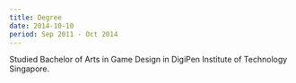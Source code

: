 ```yaml
---
title: Degree
date: 2014-10-10
period: Sep 2011 - Oct 2014
---
```


Studied Bachelor of Arts in Game Design in DigiPen Institute of Technology Singapore.
